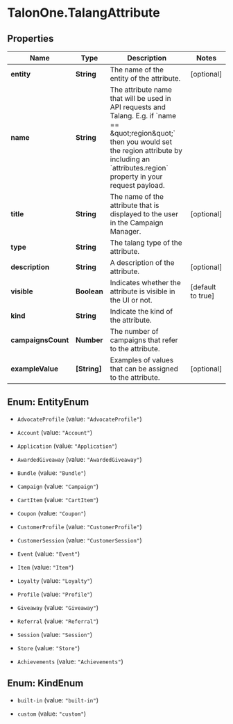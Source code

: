 # TalonOne.TalangAttribute

## Properties

Name | Type | Description | Notes
------------ | ------------- | ------------- | -------------
**entity** | **String** | The name of the entity of the attribute. | [optional] 
**name** | **String** | The attribute name that will be used in API requests and Talang. E.g. if &#x60;name &#x3D;&#x3D; \&quot;region\&quot;&#x60; then you would set the region attribute by including an &#x60;attributes.region&#x60; property in your request payload.  | 
**title** | **String** | The name of the attribute that is displayed to the user in the Campaign Manager. | [optional] 
**type** | **String** | The talang type of the attribute. | 
**description** | **String** | A description of the attribute. | [optional] 
**visible** | **Boolean** | Indicates whether the attribute is visible in the UI or not. | [default to true]
**kind** | **String** | Indicate the kind of the attribute. | 
**campaignsCount** | **Number** | The number of campaigns that refer to the attribute. | 
**exampleValue** | **[String]** | Examples of values that can be assigned to the attribute. | [optional] 



## Enum: EntityEnum


* `AdvocateProfile` (value: `"AdvocateProfile"`)

* `Account` (value: `"Account"`)

* `Application` (value: `"Application"`)

* `AwardedGiveaway` (value: `"AwardedGiveaway"`)

* `Bundle` (value: `"Bundle"`)

* `Campaign` (value: `"Campaign"`)

* `CartItem` (value: `"CartItem"`)

* `Coupon` (value: `"Coupon"`)

* `CustomerProfile` (value: `"CustomerProfile"`)

* `CustomerSession` (value: `"CustomerSession"`)

* `Event` (value: `"Event"`)

* `Item` (value: `"Item"`)

* `Loyalty` (value: `"Loyalty"`)

* `Profile` (value: `"Profile"`)

* `Giveaway` (value: `"Giveaway"`)

* `Referral` (value: `"Referral"`)

* `Session` (value: `"Session"`)

* `Store` (value: `"Store"`)

* `Achievements` (value: `"Achievements"`)





## Enum: KindEnum


* `built-in` (value: `"built-in"`)

* `custom` (value: `"custom"`)




